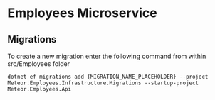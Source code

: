 ﻿# Employees Microservice

## Migrations

To create a new migration enter the following command from within src/Employees folder
```
dotnet ef migrations add {MIGRATION_NAME_PLACEHOLDER} --project Meteor.Employees.Infrastructure.Migrations --startup-project Meteor.Employees.Api
```
